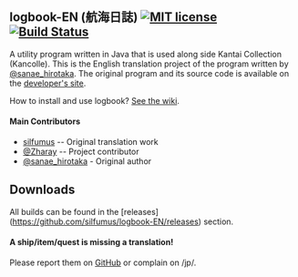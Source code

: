 logbook-EN (航海日誌) [![MIT license](https://img.shields.io/badge/license-MIT-brightgreen.svg)](https://github.com/silfumus/logbook-EN/blob/master/LICENSE.txt) [![Build Status](https://travis-ci.org/silfumus/logbook-EN.svg?branch=master)](https://travis-ci.org/silfumus/logbook-EN)
--
A utility program written in Java that is used along side Kantai Collection (Kancolle). This is the English translation project of the program written by [@sanae_hirotaka](https://twitter.com/sanae_hirotaka). The original program and its source code is available on the [developer's site](http://kancolle.sanaechan.net/).

How to install and use logbook? [See the wiki](http://github.com/silfumus/logbook-EN/wiki).

#### Main Contributors
* [silfumus](https://github.com/silfumus) -- Original translation work
* [@Zharay](http://twitter.com/Zharay) -- Project contributor
* [@sanae_hirotaka](https://twitter.com/sanae_hirotaka) - Original author

## Downloads
All builds can be found in the [releases] (https://github.com/silfumus/logbook-EN/releases) section.

#### A ship/item/quest is missing a translation!
Please report them on [GitHub](https://github.com/silfumus/logbook-EN/issues) or complain on /jp/.